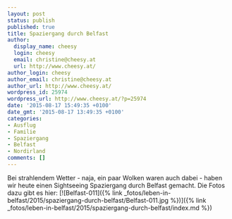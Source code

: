 ```yaml
---
layout: post
status: publish
published: true
title: Spaziergang durch Belfast
author:
  display_name: cheesy
  login: cheesy
  email: christine@cheesy.at
  url: http://www.cheesy.at/
author_login: cheesy
author_email: christine@cheesy.at
author_url: http://www.cheesy.at/
wordpress_id: 25974
wordpress_url: http://www.cheesy.at/?p=25974
date: '2015-08-17 15:49:35 +0100'
date_gmt: '2015-08-17 13:49:35 +0100'
categories:
- Ausflug
- Familie
- Spaziergang
- Belfast
- Nordirland
comments: []
---
```

Bei strahlendem Wetter - naja, ein paar Wolken waren auch dabei - haben wir heute einen Sightseeing Spaziergang durch Belfast gemacht.
Die Fotos dazu gibt es hier:
[![Belfast-011]({% link _fotos/leben-in-belfast/2015/spaziergang-durch-belfast/Belfast-011.jpg %})]({% link _fotos/leben-in-belfast/2015/spaziergang-durch-belfast/index.md %})
